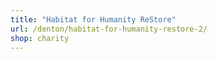 ```yaml
---
title: "Habitat for Humanity ReStore"
url: /denton/habitat-for-humanity-restore-2/
shop: charity
---
```


